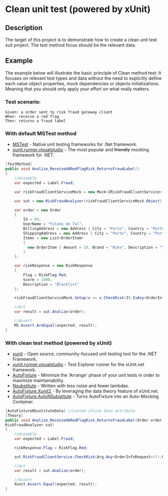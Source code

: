 # Clean unit test (powered by xUnit)

## Description
The target of this project is to demonstrate how to create a clean unit test suit project. The test method focus should be the relevant data.

## Example

The example below will illustrate the basic principle of Clean method test:  It focuses on relevant test types and data without the need to explicitly define each value object properties, mock dependencies or objects initializations. Meaning that you should only apply your effort on what really matters.

### Test scenario:

```
Given: a order sent to risk fraud gateway client
When: receive a red flag
Then: returns a fraud label 
```

### With default MSTest method

* [MSTest](https://www.nuget.org/packages/MSTest.TestFramework/) -  Native unit testing frameworks for .Net framework.
* [xunit.runner.visualstudio](https://github.com/moq/moq) - The most popular and ~~friendly~~ mocking framework for .NET.
```c#
[TestMethod]
public void Analize_ReceivedARedFlagRisk_ReturnsFraudLabel()
{
    //Assemble
    var expected = Label.Fraud;

    var riskFraudClientServiceMock = new Mock<IRiskFraudClientService>();

    var sut = new RiskFraudAnalyzer(riskFraudClientServiceMock.Object);

    var order = new Order
    {
        Id = 64,
        UserName = "Fulano de Tal",
        BillingAddress = new Address { City = "Porto", Country = "Portugal", State = "Porto" },
        ShippingAddress = new Address { City = "Porto", Country = "Portugal", State = "Porto" },
        Items = new List<OrderItem> 
        { 
          new OrderItem { Amount = 10, Brand = "Nike", Description = "Shoes", Type = "Summer" }            
        }
    };

    var riskResponse = new RiskResponse
    {
        Flag = RiskFlag.Red,
        Score = 1000,
        Description = "Blacklist"
    };

    riskFraudClientServiceMock.Setup(x => x.CheckRisk(It.IsAny<OrderInfoRequest>())).Returns(riskResponse);

    //Act
    var result = sut.Analize(order);

    //Assert
    MS.Assert.AreEqual(expected, result);
}
```


 ### With clean test method (powered by xUnit)

* [xunit](https://xunit.github.io/) - Open source, community-focused unit testing tool for the .NET Framework.
* [xunit.runner.visualstudio](https://www.nuget.org/packages/xunit.runner.visualstudio/) - Test Explorer runner for the xUnit.net framework.
* [AutoFixture](https://github.com/AutoFixture/AutoFixture) - Minimize the 'Arrange' phase of your unit tests in order to maximize maintainability.
* [Nsubstitute](http://nsubstitute.github.io/) - Written with less noise and fewer lambdas.
* [AutoFixture.Xunit2](https://www.nuget.org/packages/AutoFixture.Xunit2/) - By leveraging the data theory feature of xUnit.net.
* [AutoFixture.AutoNSubstitute](https://www.nuget.org/packages/AutoFixture.AutoNSubstitute/) - Turns AutoFixture into an Auto-Mocking Container.

```c#
[AutoFixtureNSustituteData] //Custom inline data attribute
[Theory]
public void Analize_ReceivedARedFlagRisk_ReturnsFraudLabel(Order order, RiskResponse riskResponse, 
RiskFraudAnalyzer sut)
{
	//Assemble       
	var expected = Label.Fraud;            

	riskResponse.Flag = RiskFlag.Red;

	sut.RiskFraudClientService.CheckRisk(Arg.Any<OrderInfoRequest>()).Returns(riskResponse);

	//Act
	var result = sut.Analize(order);

	//Assert
	Xunit.Assert.Equal(expected, result);
}
```
